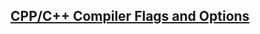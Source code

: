 
##  [CPP/C++ Compiler Flags and Options](https://caiorss.github.io/C-Cpp-Notes/compiler-flags-options.html)

